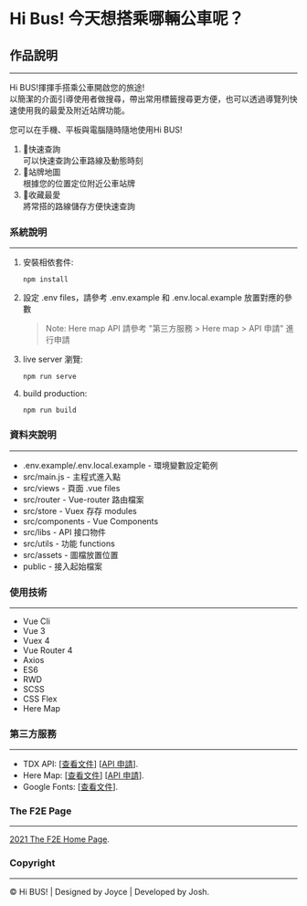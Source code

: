 # Hi Bus! 今天想搭乘哪輛公車呢？

## 作品說明

---

Hi BUS!揮揮手搭乘公車開啟您的旅途!\
以簡潔的介面引導使用者做搜尋，帶出常用標籤搜尋更方便，也可以透過導覽列快速使用我的最愛及附近站牌功能。

您可以在手機、平板與電腦隨時隨地使用Hi BUS!

1. 🚌快速查詢\
    可以快速查詢公車路線及動態時刻
1. 🚌站牌地圖\
    根據您的位置定位附近公車站牌
1. 🚌收藏最愛\
    將常搭的路線儲存方便快速查詢

### 系統說明

---

1. 安裝相依套件:

   ```
   npm install
   ```

2. 設定 .env files，請參考 .env.example 和 .env.local.example 放置對應的參數

   > Note: Here map API 請參考 "第三方服務 > Here map > API 申請" 進行申請

3. live server 瀏覽:
   ```
   npm run serve
   ```
4. build production:
   ```
   npm run build
   ```

### 資料夾說明

---

- .env.example/.env.local.example - 環境變數設定範例
- src/main.js - 主程式進入點
- src/views - 頁面 .vue files
- src/router - Vue-router 路由檔案
- src/store - Vuex 存存 modules
- src/components - Vue Components
- src/libs - API 接口物件
- src/utils - 功能 functions
- src/assets - 圖檔放置位置
- public - 接入起始檔案

### 使用技術

---

- Vue Cli
- Vue 3
- Vuex 4
- Vue Router 4
- Axios
- ES6
- RWD
- SCSS
- CSS Flex
- Here Map

### 第三方服務

---

- TDX API: [[查看文件](https://tdx.transportdata.tw/api-service/swagger)] [[API 申請](https://ptx.transportdata.tw/PTX/Management/AccountApply)].
- Here Map: [[查看文件](https://developer.here.com/develop/javascript-api)] [[API 申請](https://developer.here.com/sign-up?create=Freemium-Basic)].
- Google Fonts: [[查看文件](https://fonts.google.com/)].

### The F2E Page

---

[2021 The F2E Home Page](https://2021.thef2e.com/).

### Copyright

---

&copy; Hi BUS! | Designed by Joyce | Developed by Josh.
